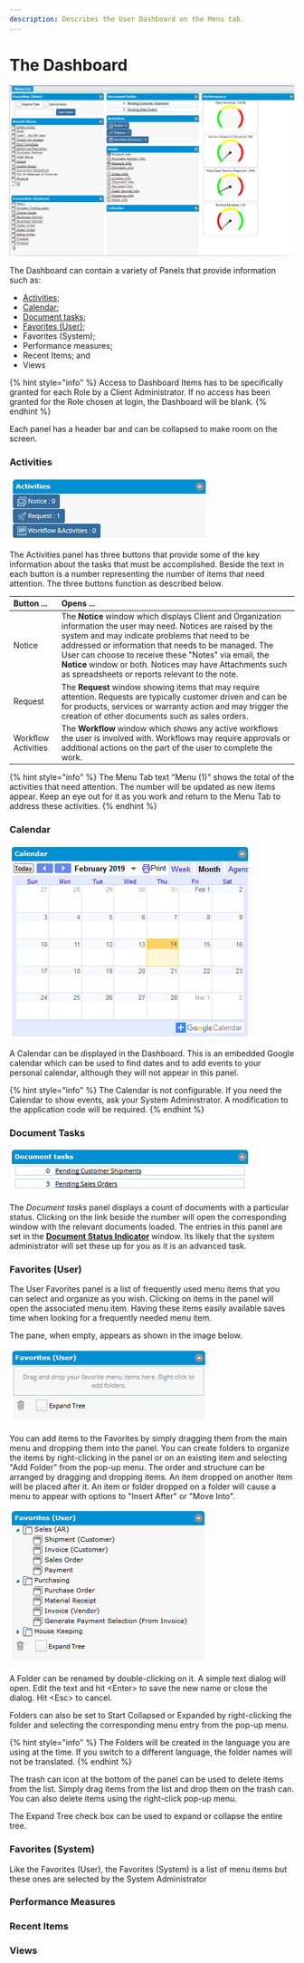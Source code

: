 ```yaml
---
description: Describes the User Dashboard on the Menu tab.
---
```


# The Dashboard

![The GardenAdmin Dashboard](../../../.gitbook/assets/webui_dashboardonly.PNG)

The Dashboard can contain a variety of Panels that provide information such as:

* [Activities](untitled.md#activities);
* [Calendar](untitled.md#calendar);
* [Document tasks](untitled.md#document-tasks);
* [Favorites \(User\)](untitled.md#favorites-user);
* Favorites \(System\);
* Performance measures;
* Recent Items; and 
* Views

{% hint style="info" %}
Access to Dashboard Items has to be specifically granted for each Role by a Client Administrator.  If no access has been granted for the Role chosen at login, the Dashboard will be blank.
{% endhint %}

Each panel has a header bar and can be collapsed to make room on the screen.

### Activities

![Dashboard Activities Panel](../../../.gitbook/assets/webui_dashboardactivities.PNG)

The Activities panel has three buttons that provide some of the key information about the tasks that must be accomplished. Beside the text in each button is a number representing the number of items that need attention.  The three buttons function as described below.

| Button ... | Opens ... |
| :--- | :--- |
| Notice | The **Notice** window which displays Client and Organization information the user may need.  Notices are raised by the system and may indicate problems that need to be addressed or information that needs to be managed.  The User can choose to receive these "Notes" via email, the **Notice** window or both.  Notices may have Attachments such as spreadsheets or reports relevant to the note. |
| Request | The **Request** window showing items that may require attention.  Requests are typically customer driven and can be for products, services or warranty action and may trigger the creation of other documents such as sales orders. |
| Workflow Activities | The **Workflow** window which shows any active workflows the user is involved with.  Workflows may require approvals or additional actions on the part of the user to complete the work. |

{% hint style="info" %}
 The Menu Tab text "Menu \(1\)" shows the total of the activities that need attention.  The number will be updated as new items appear.  Keep an eye out for it as you work and return to the Menu Tab to address these activities.
{% endhint %}

### Calendar

![Dashboard Calendar](../../../.gitbook/assets/webui_dashboard_calendar.PNG)

A Calendar can be displayed in the Dashboard.  This is an embedded Google calendar which can be used to find dates and to add events to your personal calendar, although they will not appear in this panel. 

{% hint style="info" %}
The Calendar is not configurable. If you need the Calendar to show events, ask your System Administrator.  A modification to the application code will be required.
{% endhint %}

### Document Tasks

![Dashboard Document Tasks](../../../.gitbook/assets/webui_dashboard_doctasks.PNG)

The _Document tasks_ panel displays a count of documents with a particular status.  Clicking on the link beside the number will open the corresponding window with the relevant documents loaded.  The entries in this panel are set in the [**Document Status Indicator**](../../system-administration/managing-organizations/document-status-indicators.md) window. Its likely that the system administrator will set these up for you as it is an advanced task. 

### Favorites \(User\)

The User Favorites panel is a list of frequently used menu items that you can select and organize as you wish.  Clicking on items in the panel will open the associated menu item.  Having these items easily available saves time when looking for a frequently needed menu item. 

The pane, when empty, appears as shown in the image below.

![Favorites \(User\) panel when empty](../../../.gitbook/assets/webui_dpuserfavoritesempty.PNG)

You can add items to the Favorites by simply dragging them from the main menu and dropping them into the panel.  You can create folders to organize the items by right-clicking in the panel or on an existing item and selecting "Add Folder" from the pop-up menu.  The order and structure can be arranged by dragging and dropping items.  An item dropped on another item will be placed after it.  An item or folder dropped on a folder will cause a menu to appear with options to "Insert After"  or "Move Into".

![Favorites \(User\) panel with items](../../../.gitbook/assets/webui_dpuserfavoritesfull.PNG)

A Folder can be renamed by double-clicking on it.  A simple text dialog will open.  Edit the text and hit &lt;Enter&gt; to save the new name or close the dialog.  Hit &lt;Esc&gt; to cancel.  

Folders can also be set to Start Collapsed or Expanded by right-clicking the folder and selecting the corresponding menu entry from the pop-up menu. 

{% hint style="info" %}
The Folders will be created in the language you are using at the time.  If you switch to a different language, the folder names will not be translated.
{% endhint %}

The trash can icon at the bottom of the panel can be used to delete items from the list. Simply drag items from the list and drop them on the trash can.  You can also delete items using the right-click pop-up menu.

The Expand Tree check box can be used to expand or collapse the entire tree. 

### Favorites \(System\)

Like the Favorites \(User\), the Favorites \(System\) is a list of menu items but these ones are selected by the System Administrator

### Performance Measures

### Recent Items

### Views

